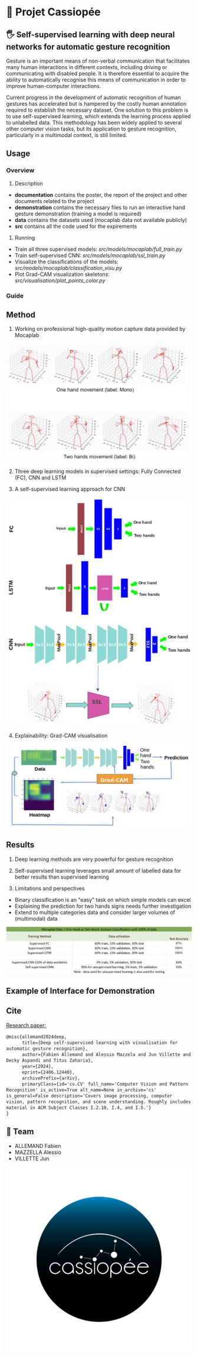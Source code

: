 # 🌌 Projet Cassiopée

## 🖐 Self-supervised learning with deep neural networks for automatic gesture recognition
Gesture is an important means of non-verbal communication that facilitates many human interactions in different contexts, including driving or communicating with disabled people. It is therefore essential to acquire the ability to automatically recognise this means of communication in order to improve human-computer interactions.

Current progress in the development of automatic recognition of human gestures has accelerated but is hampered by the costly human annotation required to establish the necessary dataset. One solution to this problem is to use self-supervised learning, which extends the learning process applied to unlabelled data. This methodology has been widely applied to several other computer vision tasks, but its application to gesture recognition, particularly in a multimodal context, is still limited.

## Usage

### Overview

1. Description
- **documentation** contains the poster, the report of the project and other documents related to the project
- **demonstration** contains the necessary files to run an interactive hand gesture demonstration (training a model is required)
- **data** contains the datasets used (mocaplab data not available publicly)
- **src** contains all the code used for the expirements

1. Running
- Train all three supervised models: *src/models/mocaplab/full_train.py*
- Train self-supervised CNN: *src/models/mocaplab/ssl_train.py*
- Visualize the classifications of the models: *src/models/mocaplab/classification_visu.py*
- Plot Grad-CAM visualization skeletons: *src/visualisation/plot_points_color.py*

### Guide

## Method

1. Working on professional high-quality motion capture data provided by Mocaplab

![](img/skeletons.png)

2. Three deep learning models in supervised settings: Fully Connected (FC), CNN and LSTM

3. A self-supervised learning approach for CNN

![](img/models_architecture.jpeg)

4. Explainability: Grad-CAM visualisation

![](img/gradcam.png)

## Results

1. Deep learning methods are very powerful for gesture recognition

2. Self-supervised learning leverages small amount of labelled data for better results than supervised learning

3. Limitations and perspectives
- Binary classification is an "easy" task on which simple models can excel 
- Explaining the prediction for two hands signs needs further investigation  
- Extend to multiple categories data and consider larger volumes of (multimodal) data

![](img/results_tab.png)

## Example of Interface for Demonstration

## Cite

[Research paper:](https://arxiv.org/abs/2406.12440)

```
@misc{allemand2024deep,
      title={Deep self-supervised learning with visualisation for automatic gesture recognition}, 
      author={Fabien Allemand and Alessio Mazzela and Jun Villette and Decky Aspandi and Titus Zaharia},
      year={2024},
      eprint={2406.12440},
      archivePrefix={arXiv},
      primaryClass={id='cs.CV' full_name='Computer Vision and Pattern Recognition' is_active=True alt_name=None in_archive='cs' is_general=False description='Covers image processing, computer vision, pattern recognition, and scene understanding. Roughly includes material in ACM Subject Classes I.2.10, I.4, and I.5.'}
}
```

## 👥 Team
- ALLEMAND Fabien
- MAZZELLA Alessio
- VILLETTE Jun

![](img/cassiopee_1.png)
